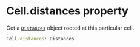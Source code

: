 # Cell.distances property

Get a [`Distances`](Distances.md) object rooted at this particular cell.

```typescript
Cell.distances: Distances
```
